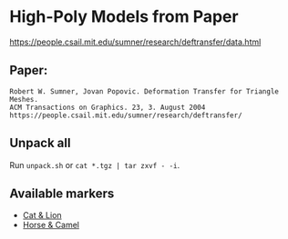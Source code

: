 # High-Poly Models from Paper

https://people.csail.mit.edu/sumner/research/deftransfer/data.html

## Paper:
```
Robert W. Sumner, Jovan Popovic. Deformation Transfer for Triangle Meshes.
ACM Transactions on Graphics. 23, 3. August 2004
https://people.csail.mit.edu/sumner/research/deftransfer/
```


## Unpack all

Run `unpack.sh` or `cat *.tgz | tar zxvf - -i`.

## Available markers
- [Cat & Lion](markers-cat-lion.yml)
- [Horse & Camel](markers-horse-camel.yml)
